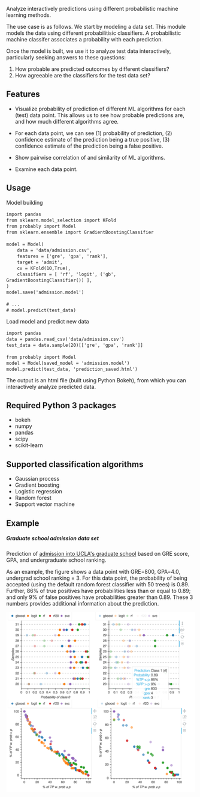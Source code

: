 Analyze interactively predictions using different probabilistic machine learning methods.

The use case is as follows. We start by modeling a data set. This module models the data using different probabilitisic classifiers.  A probabilistic machine classifer associates a probability with each prediction.

Once the model is built, we use it to analyze test data interactively, particularly seeking answers to these questions:

1. How probable are predicted outcomes by different classifiers?
2. How agreeable are the classifiers for the test data set?

## Features

- Visualize probability of prediction of different ML algorithms for each (test) data point.
This allows us to see how probable predictions are, and how much different algorithms agree.

- For each data point, we can see (1) probability of prediction, (2) confidence estimate of the prediction being a true positive, (3) confidence estimate of the prediction being a false positive.

- Show pairwise correlation of and similarity of ML algorithms.

- Examine each data point.


## Usage

Model building
```
import pandas
from sklearn.model_selection import KFold
from probably import Model
from sklearn.ensemble import GradientBoostingClassifier

model = Model(
	data = 'data/admission.csv',
	features = ['gre', 'gpa', 'rank'],
	target = 'admit',
	cv = KFold(10,True),
	classifiers = [ 'rf', 'logit', ('gb', GradientBoostingClassifier()) ],
)
model.save('admission.model')

# ...
# model.predict(test_data)
```

Load model and predict new data
```
import pandas
data = pandas.read_csv('data/admission.csv')
test_data = data.sample(20)[['gre', 'gpa', 'rank']]

from probably import Model
model = Model(saved_model = 'admission.model')
model.predict(test_data, 'prediction_saved.html')
```

The output is an html file (built using Python Bokeh), from which you can
interactively analyze predicted data.

## Required Python 3 packages

- bokeh
- numpy
- pandas
- scipy
- scikit-learn

## Supported classification algorithms

- Gaussian process
- Gradient boosting
- Logistic regression
- Random forest
- Support vector machine

## Example

##### Graduate school admission data set

Prediction of [admission into UCLA's graduate school](https://stats.idre.ucla.edu/r/dae/logit-regression/) based on GRE score, GPA, and undergraduate school ranking.

As an example, the figure shows a data point with GRE=800, GPA=4.0, undergrad school ranking = 3.
For this data point, the probability of being accepted (using the default random forest classifier with 50 trees) is 0.89.  Further, 86% of true positives have probabilities less than or equal to 0.89; and only 9% of false positives have probabilities greater than 0.89.  These 3 numbers provides additional information about the prediction.


<img src="Figs/probably_admission.png">